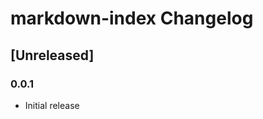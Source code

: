 <!-- Keep a Changelog guide -> https://keepachangelog.com -->

# markdown-index Changelog

## [Unreleased]
### 0.0.1
- Initial release
